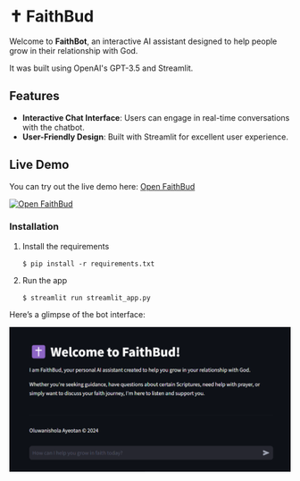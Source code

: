 # ✝️ FaithBud

Welcome to **FaithBot**, an interactive AI assistant designed to help people grow in their relationship with God. 

It was built using OpenAI's GPT-3.5 and Streamlit. 

## Features

- **Interactive Chat Interface**: Users can engage in real-time conversations with the chatbot.
- **User-Friendly Design**: Built with Streamlit for excellent user experience.

## Live Demo

You can try out the live demo here: [Open FaithBud](https://faithbud.streamlit.app/)

[![Open FaithBud](https://static.streamlit.io/badges/streamlit_badge_black_white.svg)](https://faithbud.streamlit.app/)


### Installation

1. Install the requirements

   ```
   $ pip install -r requirements.txt
   ```

2. Run the app

   ```
   $ streamlit run streamlit_app.py
   ```

Here’s a glimpse of the bot interface:

![Screenshot of BuddyChat](Screenshot.png) 